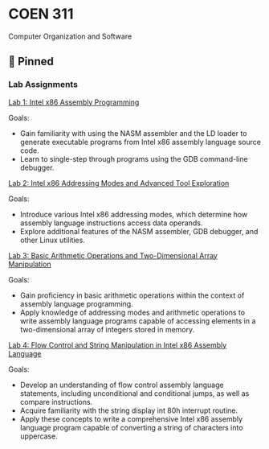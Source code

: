 # COEN 311
Computer Organization and Software

## 📌 Pinned

### Lab Assignments
[Lab 1: Intel x86 Assembly Programming](https://github.com/mdkaba/COEN311/tree/main/Lab%201-%20COEN311)

Goals:
- Gain familiarity with using the NASM assembler and the LD loader to generate executable programs from Intel x86 assembly language source code.
- Learn to single-step through programs using the GDB command-line debugger.

  
[Lab 2: Intel x86 Addressing Modes and Advanced Tool Exploration](link_to_lab2)

Goals:
- Introduce various Intel x86 addressing modes, which determine how assembly language instructions access data operands.
- Explore additional features of the NASM assembler, GDB debugger, and other Linux utilities.

[Lab 3: Basic Arithmetic Operations and Two-Dimensional Array Manipulation](link_to_lab3)

Goals:
- Gain proficiency in basic arithmetic operations within the context of assembly language programming.
- Apply knowledge of addressing modes and arithmetic operations to write assembly language programs capable of accessing elements in a two-dimensional array of integers stored in memory.

  
[Lab 4: Flow Control and String Manipulation in Intel x86 Assembly Language](link_to_lab4)

Goals:
- Develop an understanding of flow control assembly language statements, including unconditional and conditional jumps, as well as compare instructions.
- Acquire familiarity with the string display int 80h interrupt routine.
- Apply these concepts to write a comprehensive Intel x86 assembly language program capable of converting a string of characters into uppercase.
